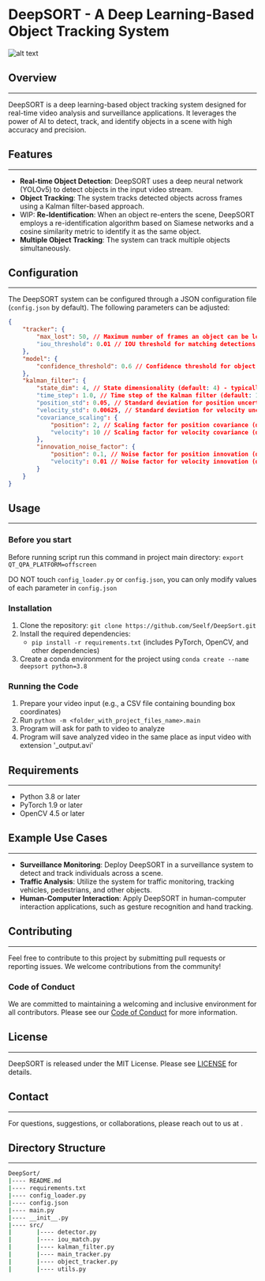 # DeepSORT - A Deep Learning-Based Object Tracking System

![alt text](https://wnit.uz.zgora.pl/thumb/VHVEXDQ4XOwMUCBwNHw4LFh9JXhgYBgRGRgMNHw5RXkQBDggWFT1FEQMHAxIIN0szHwAEGBcvQwpIABAHCQYXCQMKKgcYRRkJQhEDAxgSTxoIUUBJABoIA0VdRgQPBAtKGRsLUUBJFB4FGQQJECwFD0RJRldQV0ZfRA0LChRJVlEcB0ZASBAOBBABAwcKFhZEXUUXHw8FDxZRR04ABREBTlBRAkcTC11aUkYcU1ZVRg4/wiea.jpg)


## Overview
------------

DeepSORT is a deep learning-based object tracking system designed for real-time video analysis and surveillance applications. It leverages the power of AI to detect, track, and identify objects in a scene with high accuracy and precision.

## Features
------------

*   **Real-time Object Detection**: DeepSORT uses a deep neural network (YOLOv5) to detect objects in the input video stream.
*   **Object Tracking**: The system tracks detected objects across frames using a Kalman filter-based approach.
*   WIP: **Re-Identification**: When an object re-enters the scene, DeepSORT employs a re-identification algorithm based on Siamese networks and a cosine similarity metric to identify it as the same object.
*   **Multiple Object Tracking**: The system can track multiple objects simultaneously.

## Configuration
-----------------

The DeepSORT system can be configured through a JSON configuration file (`config.json` by default). The following parameters can be adjusted:

```json
{
    "tracker": {
        "max_lost": 50, // Maximum number of frames an object can be lost before being considered as permanently lost (default: 50)
        "iou_threshold": 0.01 // IOU threshold for matching detections to tracklets (default: 0.01)
    },
    "model": {
        "confidence_threshold": 0.6 // Confidence threshold for object detection (default: 0.6)
    },
    "kalman_filter": {
        "state_dim": 4, // State dimensionality (default: 4) - typically used to model position and velocity
        "time_step": 1.0, // Time step of the Kalman filter (default: 1.0) - in seconds
        "position_std": 0.05, // Standard deviation for position uncertainty (default: 0.05)
        "velocity_std": 0.00625, // Standard deviation for velocity uncertainty (default: 0.00625)
        "covariance_scaling": {
            "position": 2, // Scaling factor for position covariance (default: 2)
            "velocity": 10 // Scaling factor for velocity covariance (default: 10)
        },
        "innovation_noise_factor": {
            "position": 0.1, // Noise factor for position innovation (default: 0.1)
            "velocity": 0.01 // Noise factor for velocity innovation (default: 0.01)
        }
    }
}
```

## Usage
---------

### Before you start

Before running script run this command in project main directory: `export QT_QPA_PLATFORM=offscreen`

DO NOT touch `config_loader.py` or `config.json`, you can only modify values of each parameter in `config.json`

### Installation

1.  Clone the repository: `git clone https://github.com/Seelf/DeepSort.git`
2.  Install the required dependencies:
    *   `pip install -r requirements.txt` (includes PyTorch, OpenCV, and other dependencies)
3.  Create a conda environment for the project using `conda create --name deepsort python=3.8`

### Running the Code

1.  Prepare your video input (e.g., a CSV file containing bounding box coordinates)
2.  Run `python -m <folder_with_project_files_name>.main`
3.  Program will ask for path to video to analyze
4.  Program will save analyzed video in the same place as input video with extension '_output.avi'

## Requirements
-------------

*   Python 3.8 or later
*   PyTorch 1.9 or later
*   OpenCV 4.5 or later

## Example Use Cases
-------------------

*   **Surveillance Monitoring**: Deploy DeepSORT in a surveillance system to detect and track individuals across a scene.
*   **Traffic Analysis**: Utilize the system for traffic monitoring, tracking vehicles, pedestrians, and other objects.
*   **Human-Computer Interaction**: Apply DeepSORT in human-computer interaction applications, such as gesture recognition and hand tracking.

## Contributing
--------------

Feel free to contribute to this project by submitting pull requests or reporting issues. We welcome contributions from the community!

### Code of Conduct

We are committed to maintaining a welcoming and inclusive environment for all contributors. Please see our [Code of Conduct](./CODE_OF_CONDUCT.md) for more information.

## License
----------

DeepSORT is released under the MIT License. Please see [LICENSE](./LICENSE) for details.

## Contact
------------

For questions, suggestions, or collaborations, please reach out to us at <your email address>.

## Directory Structure
------------------------

```bash
DeepSort/
|---- README.md
|---- requirements.txt
|---- config_loader.py
|---- config.json
|---- main.py
|---- __init__.py
|---- src/
|       |---- detector.py
|       |---- iou_match.py
|       |---- kalman_filter.py
|       |---- main_tracker.py
|       |---- object_tracker.py
|       |---- utils.py
